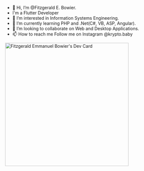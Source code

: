 - 👋 Hi, I’m @Fitzgerald E. Bowier.
- I'm a Flutter Developer
- 👀 I’m interested in Information Systems Engineering.
- 🌱 I’m currently learning PHP and .Net(C#, VB, ASP, Angular).
- 💞️ I’m looking to collaborate on Web and Desktop Applications.
- 📫 How to reach me Follow me on Instagram @krypto.baby

<!---
Marvel-Technologies/Marvel-Technologies is a ✨ special ✨ repository because its `README.md` (this file) appears on your GitHub profile.
You can click the Preview link to take a look at your changes.
--->

<a href="https://app.daily.dev/Uncle_Kali"><img src="https://api.daily.dev/devcards/d8cd20a009e14313b0101a3ff086d36a.png?r=i2f" width="400" alt="Fitzgerald Emmanuel Bowier's Dev Card"/></a>
